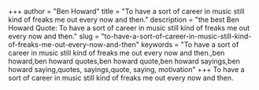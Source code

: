 +++
author = "Ben Howard"
title = "To have a sort of career in music still kind of freaks me out every now and then."
description = "the best Ben Howard Quote: To have a sort of career in music still kind of freaks me out every now and then."
slug = "to-have-a-sort-of-career-in-music-still-kind-of-freaks-me-out-every-now-and-then"
keywords = "To have a sort of career in music still kind of freaks me out every now and then.,ben howard,ben howard quotes,ben howard quote,ben howard sayings,ben howard saying,quotes, sayings,quote, saying, motivation"
+++
To have a sort of career in music still kind of freaks me out every now and then.
